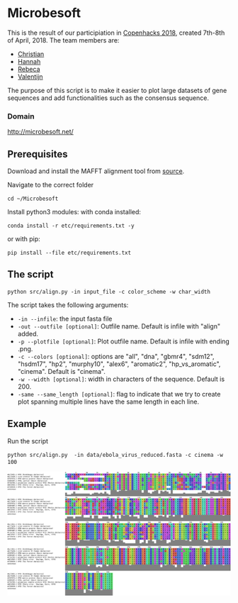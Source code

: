 # Microbesoft
This is the result of our participiation in [Copenhacks 2018](http://www.copenhacks.com/), created 7th-8th of April, 2018.
The team members are:
- [Christian](https://github.com/degnbol)
- [Hannah](https://github.com/hmmartiny)
- [Rebeca](https://github.com/rbcbek)
- [Valentijn](https://github.com/ValentijnBroeken)

The purpose of this script is to make it easier to plot large datasets of gene sequences and add functionalities such as the consensus sequence.

### Domain
http://microbesoft.net/

## Prerequisites
Download and install the MAFFT alignment tool from [source](https://mafft.cbrc.jp/alignment/software/source.html).

Navigate to the correct folder
```console
cd ~/Microbesoft
```
Install python3 modules:
with conda installed:
```console
conda install -r etc/requirements.txt -y
```
or with pip:
```console
pip install --file etc/requirements.txt
```

## The script 
```console
python src/align.py -in input_file -c color_scheme -w char_width
```
The script takes the following arguments:
- `-in --infile`: the input fasta file
- `-out --outfile [optional]`: Outfile name. Default is infile with "align" added.
- `-p --plotfile [optional]`: Plot outfile name. Default is infile with ending .png.
- `-c --colors [optional]`: options are "all", "dna", "gbmr4", "sdm12", "hsdm17", "hp2", "murphy10", 
    "alex6", "aromatic2", "hp_vs_aromatic", "cinema".  Default is "cinema".
- `-w --width [optional]`: width in characters of the sequence. Default is 200.
- `-same --same_length [optional]`: flag to indicate that we try to create plot spanning multiple lines have the same length in each line.

## Example
Run the script
```console
python src/align.py  -in data/ebola_virus_reduced.fasta -c cinema -w 100
```
![alt text](etc/visualization.png)
